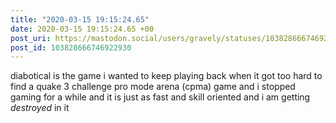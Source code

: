 ```yaml
---
title: "2020-03-15 19:15:24.65"
date: 2020-03-15 19:15:24.65 +00
post_uri: https://mastodon.social/users/gravely/statuses/103828666746922930
post_id: 103828666746922930
---
```

diabotical is the game i wanted to keep playing back when it got too hard to find a quake 3 challenge pro mode arena (cpma) game and i stopped gaming for a while and it is just as fast and skill oriented and i am getting _destroyed_ in it


